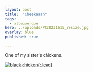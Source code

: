 ```yaml
---
layout: post
title:  "Cheekaaan"
tags:
  - albuquerque
hero: ../uploads/PC28231615_resize.jpg
overlay: blue
published: true

---
```


One of my sister's chickens.

[![black chicken](../uploads/PC28231615_resize.jpg){:.lead}](../uploads/PC28231615.jpg)